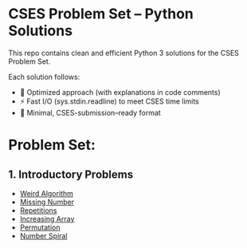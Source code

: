 # CSES Problem Set – Python Solutions

This repo contains clean and efficient Python 3 solutions for the CSES Problem Set.

Each solution follows:

- 🚀 Optimized approach (with explanations in code comments)
- ⚡ Fast I/O (sys.stdin.readline) to meet CSES time limits
- 🧩 Minimal, CSES-submission–ready format

# Problem Set:

## 1. Introductory Problems
- [Weird Algorithm](Introductory_Set/weirdAlgorithm.py)
- [Missing Number](Introductory_Set/missingNumber.py)
- [Repetitions](Introductory_Set/repetition.py)
- [Increasing Array](Introductory_Set/increasingArray.py)
- [Permutation](Introductory_Set/permutation.py)
- [Number Spiral](Introductory_Set/numberSpiral.py)
